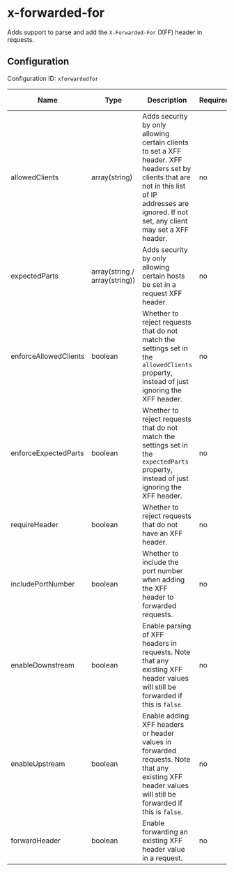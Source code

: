 # x-forwarded-for

Adds support to parse and add the `X-Forwarded-For` (XFF) header in requests.


## Configuration

Configuration ID: `xforwardedfor`

| Name | Type | Description | Required | Default value |
| --- | --- | --- | --- | --- |
| allowedClients | array(string) | Adds security by only allowing certain clients to set a XFF header. XFF headers set by clients that are not in this list of IP addresses are ignored. If not set, any client may set a XFF header. | no | `null` |
| expectedParts | array(string / array(string)) | Adds security by only allowing certain hosts be set in a request XFF header. | no | `null` |
| enforceAllowedClients | boolean | Whether to reject requests that do not match the settings set in the `allowedClients` property, instead of just ignoring the XFF header. | no | `false` |
| enforceExpectedParts | boolean | Whether to reject requests that do not match the settings set in the `expectedParts` property, instead of just ignoring the XFF header. | no | `false` |
| requireHeader | boolean | Whether to reject requests that do not have an XFF header. | no | `false` |
| includePortNumber | boolean | Whether to include the port number when adding the XFF header to forwarded requests. | no | `false` |
| enableDownstream | boolean | Enable parsing of XFF headers in requests. Note that any existing XFF header values will still be forwarded if this is `false`. | no | `true` |
| enableUpstream | boolean | Enable adding XFF headers or header values in forwarded requests. Note that any existing XFF header values will still be forwarded if this is `false`. | no | `true` |
| forwardHeader | boolean | Enable forwarding an existing XFF header value in a request. | no | `true` |


